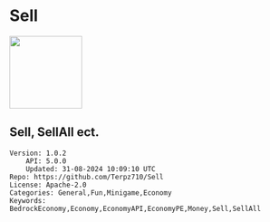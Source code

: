 # Sell
<img src="https://raw.githubusercontent.com/Terpz710/Sell/e60195385e62a50ac9935ee25d2dcab876215e81/icon.png" width="128" height="128" />

## Sell, SellAll ect.
```properties
Version: 1.0.2
    API: 5.0.0
    Updated: 31-08-2024 10:09:10 UTC
Repo: https://github.com/Terpz710/Sell
License: Apache-2.0
Categories: General,Fun,Minigame,Economy
Keywords: BedrockEconomy,Economy,EconomyAPI,EconomyPE,Money,Sell,SellAll
```